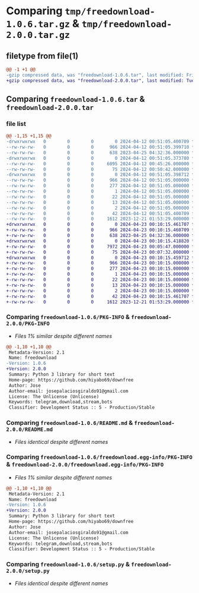 # Comparing `tmp/freedownload-1.0.6.tar.gz` & `tmp/freedownload-2.0.0.tar.gz`

## filetype from file(1)

```diff
@@ -1 +1 @@
-gzip compressed data, was "freedownload-1.0.6.tar", last modified: Fri Apr 12 00:51:05 2024, max compression
+gzip compressed data, was "freedownload-2.0.0.tar", last modified: Tue Apr 23 00:10:15 2024, max compression
```

## Comparing `freedownload-1.0.6.tar` & `freedownload-2.0.0.tar`

### file list

```diff
@@ -1,15 +1,15 @@
-drwxrwxrwx   0        0        0        0 2024-04-12 00:51:05.400709 freedownload-1.0.6/
--rw-rw-rw-   0        0        0      966 2024-04-12 00:51:05.399710 freedownload-1.0.6/PKG-INFO
--rw-rw-rw-   0        0        0      638 2023-04-25 04:32:36.000000 freedownload-1.0.6/README.md
-drwxrwxrwx   0        0        0        0 2024-04-12 00:51:05.373780 freedownload-1.0.6/freedownload/
--rw-rw-rw-   0        0        0     6095 2024-04-12 00:45:26.000000 freedownload-1.0.6/freedownload/__init__.py
--rw-rw-rw-   0        0        0       75 2024-04-12 00:50:42.000000 freedownload-1.0.6/freedownload/version.py
-drwxrwxrwx   0        0        0        0 2024-04-12 00:51:05.398712 freedownload-1.0.6/freedownload.egg-info/
--rw-rw-rw-   0        0        0      966 2024-04-12 00:51:05.000000 freedownload-1.0.6/freedownload.egg-info/PKG-INFO
--rw-rw-rw-   0        0        0      277 2024-04-12 00:51:05.000000 freedownload-1.0.6/freedownload.egg-info/SOURCES.txt
--rw-rw-rw-   0        0        0        1 2024-04-12 00:51:05.000000 freedownload-1.0.6/freedownload.egg-info/dependency_links.txt
--rw-rw-rw-   0        0        0       22 2024-04-12 00:51:05.000000 freedownload-1.0.6/freedownload.egg-info/requires.txt
--rw-rw-rw-   0        0        0       13 2024-04-12 00:51:05.000000 freedownload-1.0.6/freedownload.egg-info/top_level.txt
--rw-rw-rw-   0        0        0        2 2024-04-12 00:51:05.000000 freedownload-1.0.6/freedownload.egg-info/zip-safe
--rw-rw-rw-   0        0        0       42 2024-04-12 00:51:05.400709 freedownload-1.0.6/setup.cfg
--rw-rw-rw-   0        0        0     1612 2023-12-21 01:53:29.000000 freedownload-1.0.6/setup.py
+drwxrwxrwx   0        0        0        0 2024-04-23 00:10:15.461707 freedownload-2.0.0/
+-rw-rw-rw-   0        0        0      966 2024-04-23 00:10:15.460709 freedownload-2.0.0/PKG-INFO
+-rw-rw-rw-   0        0        0      638 2023-04-25 04:32:36.000000 freedownload-2.0.0/README.md
+drwxrwxrwx   0        0        0        0 2024-04-23 00:10:15.418820 freedownload-2.0.0/freedownload/
+-rw-rw-rw-   0        0        0     7972 2024-04-23 00:05:47.000000 freedownload-2.0.0/freedownload/__init__.py
+-rw-rw-rw-   0        0        0       75 2024-04-23 00:07:32.000000 freedownload-2.0.0/freedownload/version.py
+drwxrwxrwx   0        0        0        0 2024-04-23 00:10:15.459712 freedownload-2.0.0/freedownload.egg-info/
+-rw-rw-rw-   0        0        0      966 2024-04-23 00:10:15.000000 freedownload-2.0.0/freedownload.egg-info/PKG-INFO
+-rw-rw-rw-   0        0        0      277 2024-04-23 00:10:15.000000 freedownload-2.0.0/freedownload.egg-info/SOURCES.txt
+-rw-rw-rw-   0        0        0        1 2024-04-23 00:10:15.000000 freedownload-2.0.0/freedownload.egg-info/dependency_links.txt
+-rw-rw-rw-   0        0        0       22 2024-04-23 00:10:15.000000 freedownload-2.0.0/freedownload.egg-info/requires.txt
+-rw-rw-rw-   0        0        0       13 2024-04-23 00:10:15.000000 freedownload-2.0.0/freedownload.egg-info/top_level.txt
+-rw-rw-rw-   0        0        0        2 2024-04-23 00:10:15.000000 freedownload-2.0.0/freedownload.egg-info/zip-safe
+-rw-rw-rw-   0        0        0       42 2024-04-23 00:10:15.461707 freedownload-2.0.0/setup.cfg
+-rw-rw-rw-   0        0        0     1612 2023-12-21 01:53:29.000000 freedownload-2.0.0/setup.py
```

### Comparing `freedownload-1.0.6/PKG-INFO` & `freedownload-2.0.0/PKG-INFO`

 * *Files 1% similar despite different names*

```diff
@@ -1,10 +1,10 @@
 Metadata-Version: 2.1
 Name: freedownload
-Version: 1.0.6
+Version: 2.0.0
 Summary: Python 3 library for short text
 Home-page: https://github.com/hiyabo69/downfree
 Author: Jose
 Author-email: josepalaciosgiraldo91@gmail.com
 License: The Unlicense (Unlicense)
 Keywords: telegram,download,stream,bots
 Classifier: Development Status :: 5 - Production/Stable
```

### Comparing `freedownload-1.0.6/README.md` & `freedownload-2.0.0/README.md`

 * *Files identical despite different names*

### Comparing `freedownload-1.0.6/freedownload.egg-info/PKG-INFO` & `freedownload-2.0.0/freedownload.egg-info/PKG-INFO`

 * *Files 1% similar despite different names*

```diff
@@ -1,10 +1,10 @@
 Metadata-Version: 2.1
 Name: freedownload
-Version: 1.0.6
+Version: 2.0.0
 Summary: Python 3 library for short text
 Home-page: https://github.com/hiyabo69/downfree
 Author: Jose
 Author-email: josepalaciosgiraldo91@gmail.com
 License: The Unlicense (Unlicense)
 Keywords: telegram,download,stream,bots
 Classifier: Development Status :: 5 - Production/Stable
```

### Comparing `freedownload-1.0.6/setup.py` & `freedownload-2.0.0/setup.py`

 * *Files identical despite different names*


